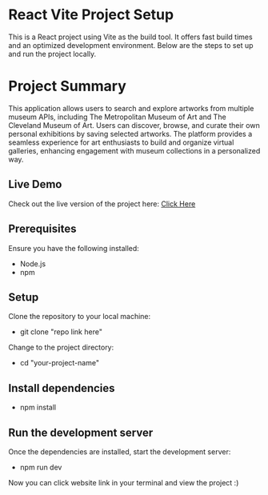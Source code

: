 # React Vite Project Setup

This is a React project using Vite as the build tool. It offers fast build times and an optimized development environment. Below are the steps to set up and run the project locally.

# Project Summary

This application allows users to search and explore artworks from multiple museum APIs, including The Metropolitan Museum of Art and The Cleveland Museum of Art. Users can discover, browse, and curate their own personal exhibitions by saving selected artworks. The platform provides a seamless experience for art enthusiasts to build and organize virtual galleries, enhancing engagement with museum collections in a personalized way.

## Live Demo  

Check out the live version of the project here:  [Click Here](https://artquestweb.netlify.app/) 


## Prerequisites

Ensure you have the following installed:

- Node.js
- npm

  
## Setup

Clone the repository to your local machine:

- git clone "repo link here"

Change to the project directory:

- cd "your-project-name"

  
## Install dependencies

- npm install


## Run the development server

Once the dependencies are installed, start the development server:

- npm run dev

Now you can click website link in your terminal and view the project :)


